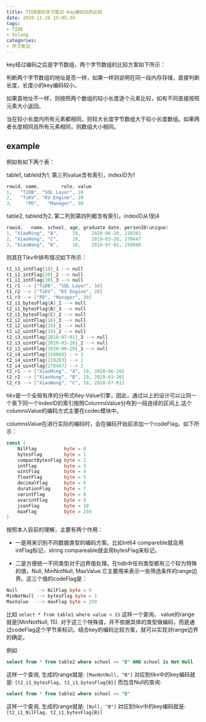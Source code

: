 ```yaml
---
title: TIDB源码学习笔记-Key编码后的比较
date: 2020-11-26 15:05:34
tags:
- TIDB
- Golang
categories:
- 学习笔记
---
```


key经过编码之后是字节数组，两个字节数组的比较方案如下所示：

判断两个字节数组的地址是否一样，如果一样则说明在同一段内存存储，直接判断长度，长度小的key编码较小。

如果首地址不一样，则按照两个数组的较小长度逐个元素比较，如有不同直接按照元素大小返回。

当在较小长度内所有元素都相同，则较大长度字节数组大于较小长度数组。如果两者长度相同且所有元素相同，则数组大小相同。

## example

例如有如下两个表：

table1, tableId为1, 第三列value含有索引，indexID为1
```go
rowid, name,        role, value
1,   "TiDB", "SQL Layer", 10
2,   "TiKV", "KV Engine", 20
3,     "PD",   "Manager", 30
```

table2, tableId为2, 第二列到第四列都含有索引，indexID从1到4
``` go
rowid,   name, school, age, graduate date, personID(unique)
1, "XiaoMing", "A",     19,    2020-06-20, 210283
2, "XiaoHong", "C",     19,    2019-03-20, 270447
3, "XiaoWang", "B",     18,    2018-07-01, 159668
```

则其在Tikv中排布情况如下所示：
``` go
t1_i1_intFlag{10}_1 --> null
t1_i1_intFlag{20}_2 --> null
t1_i1_intFlag{30}_3 --> null
t1_r1 --> ["TiDB", "SQL Layer", 10]
t1_r2 --> ["TiKV", "KV Engine", 20] 
t1_r3 --> ["PD", "Manager", 30]
t2_i1_bytesFlag{A}_1 --> null
t2_i1_bytesFlag{B}_3 --> null
t2_i1_bytesFlag{C}_2 --> null
t2_i2_uintFlag{18}_3 --> null
t2_i2_uintFlag{19}_1 --> null
t2_i2_uintFlag{19}_2 --> null
t2_i3_uintFlag{2018-07-01}_3 --> null
t2_i3_uintFlag{2019-03-20}_2 --> null
t2_i3_uintFlag{2020-06-20}_1 --> null
t2_i4_uintFlag{159668} --> 3
t2_i4_uintFlag{210283} --> 1
t2_i4_uintFlag{270447} --> 2
t2_r1 --> ["XiaoMing", "A", 19, 2020-06-20]
t2_r2 --> ["XiaoHong", "B", 19, 2019-03-20]
t2_r3 --> ["XiaoWang", "C", 18, 2018-07-01]
```
tikv是一个全局有序的分布式Key-Value引擎，因此，通过以上的设计可以让同一个表下同一个indexID的索引按照ColumnsValue分布到一段连续的区间上.这个columnsValue的编码方式主要在codec模块中。

columnsValue在进行实际的编码时，会在编码开始前添加一个codeFlag，如下所示：

``` go
const (
    NilFlag          byte = 0
    bytesFlag        byte = 1
    compactBytesFlag byte = 2
    intFlag          byte = 3
    uintFlag         byte = 4
    floatFlag        byte = 5
    decimalFlag      byte = 6
    durationFlag     byte = 7
    varintFlag       byte = 8
    uvarintFlag      byte = 9
    jsonFlag         byte = 10
    maxFlag          byte = 250
)
```

按照本人目前的理解，主要有两个作用：
    
* 一是用来识别不同数据类型的编码方案。比如int64 compareble就会用intFlag标记，string compareable就会用bytesFlag来标记。

* 二是方便统一不同类型对于边界值处理。在tidb中任何类型都有三个较为特殊的值，Null, MinNotNull, MaxValue.它主要用来表示一些筛选条件的range边界。这三个值的codeFlag是：

``` go
Null       --> NilFlag byte = 0
MinNotNull --> bytesFlag byte = 1
MaxValue   --> maxFlag byte = 250
```

比如 `select * from table1 where value < 15` 这样一个查询， value的range就是[MinNotNull, 15). 对于这三个特殊值，并不依据具体的类型做编码，而是通过codeFlag这个字节来标识。结合key的编码比较方案，就可以实现对range边界的确定。

例如

``` sql
select from * from table2 where school <= "B" AND school is Not Null
```

这样一个查询, 生成的range就是:
`[MaxNotNull, "B"]`
对应到tikv中的key编码就是:
`[t2_i1_bytesFlag, t2_i1_bytesFlag{B}]`
而包含Null的查询:
``` sql 
select from * from table2 where school <= "B"
```
这样一个查询, 生成的range就是:
`[Null, "B"]`
对应到tikv中的key编码就是:
`[t2_i1_NilFlag, t2_i1_bytesFlag{B}]`